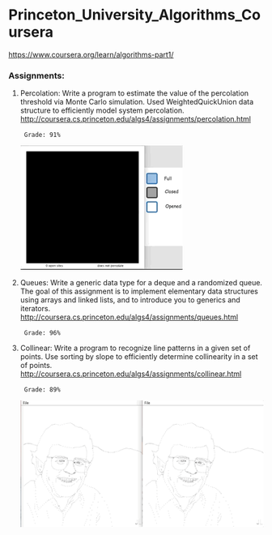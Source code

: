 # Princeton_University_Algorithms_Coursera

https://www.coursera.org/learn/algorithms-part1/

### Assignments:

1. Percolation: Write a program to estimate the value of the percolation threshold via Monte Carlo simulation. Used WeightedQuickUnion data structure to efficiently model system percolation.
http://coursera.cs.princeton.edu/algs4/assignments/percolation.html

        Grade: 91%
  
      ![alt tag](https://raw.githubusercontent.com/3XclusiVe/Princeton_University_Algorithms_Coursera/master/src/Doc/_1_Percolation.gif)
      
      
2. Queues: Write a generic data type for a deque and a randomized queue. The goal of this assignment is to implement elementary data structures using arrays and linked lists, and to introduce you to generics and iterators.
http://coursera.cs.princeton.edu/algs4/assignments/queues.html

        Grade: 96%
  

3. Collinear: Write a program to recognize line patterns in a given set of points. Use sorting by slope to efficiently determine collinearity in a set of points.
http://coursera.cs.princeton.edu/algs4/assignments/collinear.html

        Grade: 89%
  
      ![alt tag](https://github.com/3XclusiVe/Princeton_University_Algorithms_Coursera/blob/master/src/Doc/_3_Pattern_Recognition.gif)

